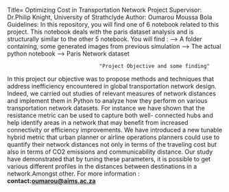 Title= Optimizing Cost in Transportation Network
Project Supervisor: Dr.Philip Knight, University of Strathclyde
Author: Oumarou Moussa Bola
Guidelines: In this repository, you will find one of 6 notebook related to this project. This notebook deals 
with the paris dataset analysis and is structurally similar to the other 5 notebook.
You will find : 
--> A folder containing, some generated images from previous simulation 
--> The actual python notebook 
--> Paris Network dataset

                                  "Project Objective and some finding"
In this project our objective was to propose methods and techniques that address inefficiency encountered
in global transportation network design. Indeed, we carried out studies of relevant measures of network
distances and implement them in Python to analyze how they perform on various transportation network
datasets. For instance we have shown that the resistance metric can be used to capture both well-
connected hubs and help identify areas in a network that may benefit from increased connectivity or
efficiency improvements. We have introduced a new tunable hybrid metric that urban planner or airline
operations planners could use to quantify their network distances not only in terms of the traveling
cost but also in terms of CO2 emissions and communicability distance. Our study have demonstrated
that by tuning these parameters, it is possible to get various different profiles in the distances between
destinations in a network.Amongst other.
For more information : **contact:oumarou@aims.ac.za**

